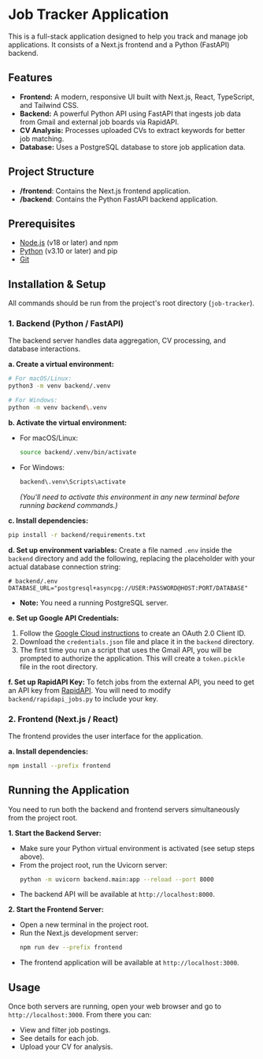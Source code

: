 # Job Tracker Application

This is a full-stack application designed to help you track and manage job applications. It consists of a Next.js frontend and a Python (FastAPI) backend.

## Features

- **Frontend:** A modern, responsive UI built with Next.js, React, TypeScript, and Tailwind CSS.
- **Backend:** A powerful Python API using FastAPI that ingests job data from Gmail and external job boards via RapidAPI.
- **CV Analysis:** Processes uploaded CVs to extract keywords for better job matching.
- **Database:** Uses a PostgreSQL database to store job application data.

## Project Structure

- **/frontend**: Contains the Next.js frontend application.
- **/backend**: Contains the Python FastAPI backend application.

## Prerequisites

- [Node.js](https://nodejs.org/) (v18 or later) and npm
- [Python](https://www.python.org/) (v3.10 or later) and pip
- [Git](https://git-scm.com/)

## Installation & Setup

All commands should be run from the project's root directory (`job-tracker`).

### 1. Backend (Python / FastAPI)

The backend server handles data aggregation, CV processing, and database interactions.

**a. Create a virtual environment:**
```bash
# For macOS/Linux:
python3 -m venv backend/.venv

# For Windows:
python -m venv backend\.venv
```

**b. Activate the virtual environment:**
- For macOS/Linux:
  ```bash
  source backend/.venv/bin/activate
  ```
- For Windows:
  ```bash
  backend\.venv\Scripts\activate
  ```
  *(You'll need to activate this environment in any new terminal before running backend commands.)*

**c. Install dependencies:**
```bash
pip install -r backend/requirements.txt
```

**d. Set up environment variables:**
Create a file named `.env` inside the `backend` directory and add the following, replacing the placeholder with your actual database connection string:
```
# backend/.env
DATABASE_URL="postgresql+asyncpg://USER:PASSWORD@HOST:PORT/DATABASE"
```
- **Note:** You need a running PostgreSQL server.

**e. Set up Google API Credentials:**
1.  Follow the [Google Cloud instructions](https://developers.google.com/workspace/guides/create-credentials) to create an OAuth 2.0 Client ID.
2.  Download the `credentials.json` file and place it in the `backend` directory.
3.  The first time you run a script that uses the Gmail API, you will be prompted to authorize the application. This will create a `token.pickle` file in the root directory.

**f. Set up RapidAPI Key:**
To fetch jobs from the external API, you need to get an API key from [RapidAPI](https://rapidapi.com/). You will need to modify `backend/rapidapi_jobs.py` to include your key.

### 2. Frontend (Next.js / React)

The frontend provides the user interface for the application.

**a. Install dependencies:**
```bash
npm install --prefix frontend
```

## Running the Application

You need to run both the backend and frontend servers simultaneously from the project root.

**1. Start the Backend Server:**
- Make sure your Python virtual environment is activated (see setup steps above).
- From the project root, run the Uvicorn server:
  ```bash
  python -m uvicorn backend.main:app --reload --port 8000
  ```
- The backend API will be available at `http://localhost:8000`.

**2. Start the Frontend Server:**
- Open a new terminal in the project root.
- Run the Next.js development server:
  ```bash
  npm run dev --prefix frontend
  ```
- The frontend application will be available at `http://localhost:3000`.

## Usage

Once both servers are running, open your web browser and go to `http://localhost:3000`. From there you can:
- View and filter job postings.
- See details for each job.
- Upload your CV for analysis.
